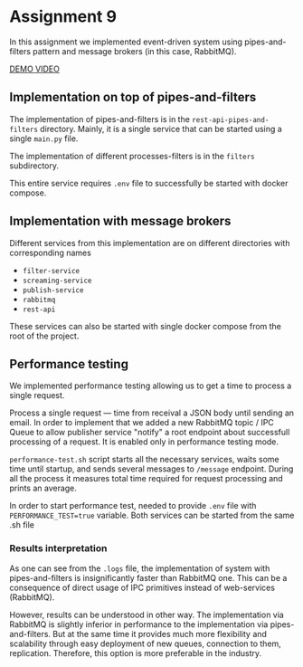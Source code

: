 # Assignment 9

In this assignment we implemented event-driven system using pipes-and-filters pattern
and message brokers (in this case, RabbitMQ).

[DEMO VIDEO](https://www.youtube.com/watch?v=28hK_swa5Bk)

## Implementation on top of pipes-and-filters

The implementation of pipes-and-filters is in the `rest-api-pipes-and-filters`
directory. Mainly, it is a single service that can be started using a single `main.py`
file. 

The implementation of different processes-filters is in the `filters` subdirectory.

This entire service requires `.env` file to successfully be started with docker compose.

## Implementation with message brokers

Different services from this implementation are on different directories with
corresponding names
- `filter-service`
- `screaming-service`
- `publish-service`
- `rabbitmq`
- `rest-api`

These services can also be started with single 
docker compose from the root of the project.

## Performance testing

We implemented performance testing allowing us to get a time to process a single request.

Process a single request — time from receival a JSON body until sending an email. In order to implement
that we added a new RabbitMQ topic / IPC Queue to allow publisher service "notify" a root endpoint about
successfull processing of a request. It is enabled only in performance testing mode.

`performance-test.sh` script starts all the necessary services, waits some time until startup, and
sends several messages to `/message` endpoint. During all the process it measures total time required for
request processing and prints an average.

In order to start performance test, needed to provide `.env` file with `PERFORMANCE_TEST=true` variable.
Both services can be started from the same .sh file

### Results interpretation

As one can see from the `.logs` file, the implementation of system with pipes-and-filters is insignificantly faster than RabbitMQ one. This can be a consequence of direct usage of IPC primitives instead of web-services (RabbitMQ).

However, results can be understood in other way. The implementation via RabbitMQ is slightly inferior in performance to the implementation via pipes-and-filters. But at the same time it provides much more flexibility and scalability through easy deployment of new queues, connection to them, replication. Therefore, this option is more preferable in the industry.


